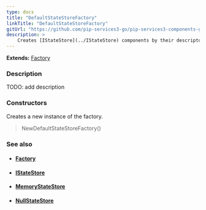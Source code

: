 ```yaml
---
type: docs
title: "DefaultStateStoreFactory"
linkTitle: "DefaultStateStoreFactory"
gitUrl: "https://github.com/pip-services3-go/pip-services3-components-go"
description: >
    Creates [IStateStore](../IStateStore) components by their descriptors.
---
```


**Extends:** [Factory](../../build/factory)

### Description

TODO: add description

### Constructors
Creates a new instance of the factory.

> NewDefaultStateStoreFactory()


### See also
- #### [Factory](../../build/factory)
- #### [IStateStore](../IStateStore)
- #### [MemoryStateStore](../memory_state_store)
- #### [NullStateStore](../null_state_store)
